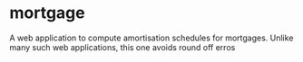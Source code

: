 mortgage
========

A web application to compute amortisation schedules for mortgages. Unlike many such web applications, this one avoids round off erros
